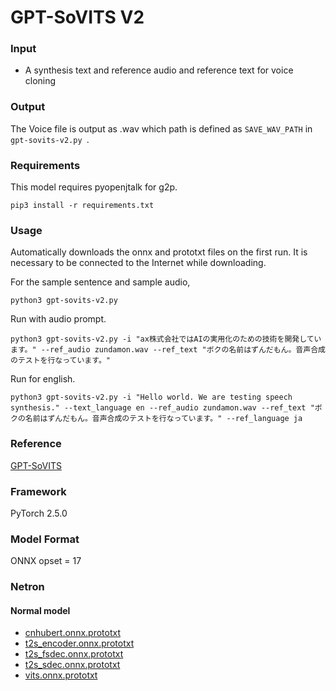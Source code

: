 # GPT-SoVITS V2

### Input
- A synthesis text and reference audio and reference text for voice cloning

### Output
The Voice file is output as .wav which path is defined as `SAVE_WAV_PATH` in `gpt-sovits-v2.py `.

### Requirements
This model requires pyopenjtalk for g2p.

```
pip3 install -r requirements.txt
```

### Usage
Automatically downloads the onnx and prototxt files on the first run. It is necessary to be connected to the Internet while downloading.

For the sample sentence and sample audio,
```
python3 gpt-sovits-v2.py 
```

Run with audio prompt.

```
python3 gpt-sovits-v2.py -i "ax株式会社ではAIの実用化のための技術を開発しています。" --ref_audio zundamon.wav --ref_text "ボクの名前はずんだもん。音声合成のテストを行なっています。"
```

Run for english.

```
python3 gpt-sovits-v2.py -i "Hello world. We are testing speech synthesis." --text_language en --ref_audio zundamon.wav --ref_text "ボクの名前はずんだもん。音声合成のテストを行なっています。" --ref_language ja
```

### Reference
[GPT-SoVITS](https://github.com/RVC-Boss/GPT-SoVITS)

### Framework
PyTorch 2.5.0

### Model Format
ONNX opset = 17

### Netron

#### Normal model

- [cnhubert.onnx.prototxt](https://netron.app/?url=https://storage.googleapis.com/ailia-models/gpt-sovits-v2/cnhubert.onnx.prototxt)
- [t2s_encoder.onnx.prototxt](https://netron.app/?url=https://storage.googleapis.com/ailia-models/gpt-sovits-v2/t2s_encoder.onnx.prototxt)
- [t2s_fsdec.onnx.prototxt](https://netron.app/?url=https://storage.googleapis.com/ailia-models/gpt-sovits-v2/t2s_fsdec.onnx.prototxt)
- [t2s_sdec.onnx.prototxt](https://netron.app/?url=https://storage.googleapis.com/ailia-models/gpt-sovits-v2/t2s_sdec.onnx.prototxt)
- [vits.onnx.prototxt](https://netron.app/?url=https://storage.googleapis.com/ailia-models/gpt-sovits-v2/vits.onnx.prototxt)

